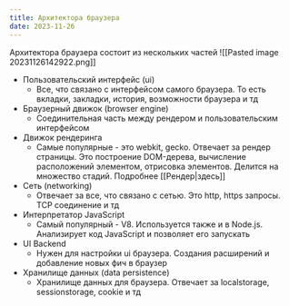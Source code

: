 ```yaml
---
title: Архитектора браузера
date: 2023-11-26
---
```

Архитектора браузера состоит из нескольких частей
![[Pasted image 20231126142922.png]]
- Пользовательский интерфейс (ui)
	- Все, что связано с интерфейсом самого браузера. То есть вкладки, закладки, история, возможности браузера и тд
- Браузерный движок (browser engine)
	- Соединительная часть между рендером и пользовательским интерфейсом
- Движок рендеринга
	- Самые популярные - это webkit, gecko. Отвечает за рендер страницы. Это построение DOM-дерева, вычисление расположений элементом, отрисовка элементов. Делится на множество стадий. Подробнее [[Рендер|здесь]]
- Сеть (networking)
	- Отвечает за все, что связано с сетью. Это http, https запросы. TCP соединение и тд
- Интерпретатор JavaScript
	- Самый популярный - V8. Используется также и в Node.js. Анализирует код JavaScript и позволяет его запускать
- UI Backend
	- Нужен для настройки ui браузера. Создания расширений и добавление новых фич в браузер
- Хранилище данных (data persistence)
	- Хранилище данных для браузера. Отвечает за localstorage, sessionstorage, cookie и тд